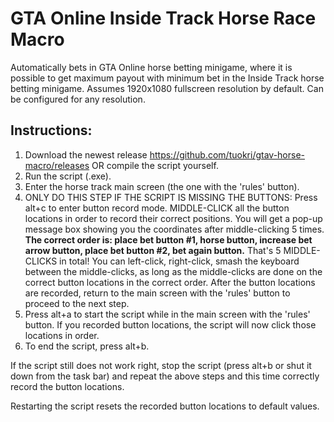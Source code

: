 # GTA Online Inside Track Horse Race Macro

Automatically bets in GTA Online horse betting minigame, where it is possible to get maximum payout with minimum bet in the Inside Track horse betting minigame. Assumes 1920x1080 fullscreen resolution by default. Can be configured for any resolution.


## Instructions:
1. Download the newest release https://github.com/tuokri/gtav-horse-macro/releases OR compile the script yourself.
2. Run the script (.exe).
3. Enter the horse track main screen (the one with the 'rules' button).
4. ONLY DO THIS STEP IF THE SCRIPT IS MISSING THE BUTTONS: Press alt+c to enter button record mode. MIDDLE-CLICK all the button locations in order to record their correct positions. You will get a pop-up message box showing you the coordinates after middle-clicking 5 times. **The correct order is: place bet button #1, horse button, increase bet arrow button, place bet button #2, bet again button.** That's 5 MIDDLE-CLICKS in total! You can left-click, right-click, smash the keyboard between the middle-clicks, as long as the middle-clicks are done on the correct button locations in the correct order. After the button locations are recorded, return to the main screen with the 'rules' button to proceed to the next step.
5. Press alt+a to start the script while in the main screen with the 'rules' button. If you recorded button locations, the script will now click those locations in order.
6. To end the script, press alt+b.


If the script still does not work right, stop the script (press alt+b or shut it down from the task bar) and repeat the above steps and this time correctly record the button locations.

Restarting the script resets the recorded button locations to default values.

